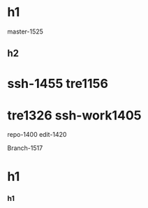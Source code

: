 # h1

master-1525
## h2 
ssh-1455
tre1156
=======
tre1326
ssh-work1405
=======
repo-1400
edit-1420

Branch-1517

# h1
### h1
